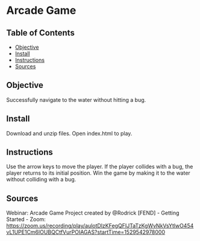 # Arcade Game

## Table of Contents

* [Objective](#objective)
* [Install](#install)
* [Instructions](#instructions)
* [Sources](#sources)

## Objective

Successfully navigate to the water without hitting a bug.

## Install

Download and unzip files. Open index.html to play.

## Instructions

Use the arrow keys to move the player. If the player collides with a bug, the player returns to its initial position. Win the game by making it to the water without colliding with a bug.  

## Sources

Webinar: Arcade Game Project created by @Rodrick [FEND] - Getting Started - Zoom: https://zoom.us/recording/play/aulotDlzKFegQFIJTaTzKgWvNkVsYtlwO454vL1UPE1Cm6lOUBQCtfVurPOIAGAS?startTime=1529542978000
